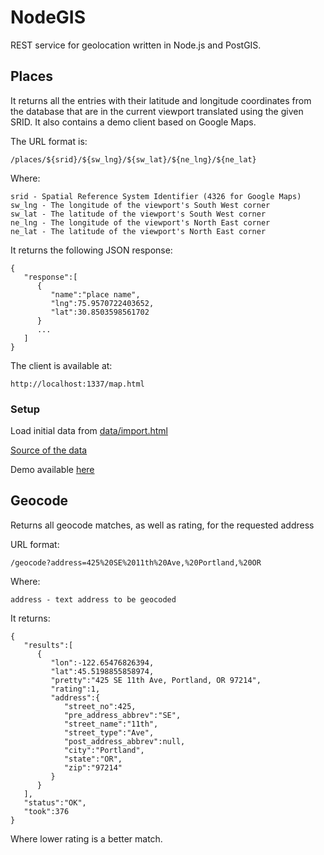 # NodeGIS
REST service for geolocation written in Node.js and PostGIS.

## Places

It returns all the entries with their latitude and longitude coordinates from the database that are in the current viewport translated using the given SRID. It also contains a demo client based on Google Maps.

The URL format is:

    
    /places/${srid}/${sw_lng}/${sw_lat}/${ne_lng}/${ne_lat}
    

Where:
    
    srid - Spatial Reference System Identifier (4326 for Google Maps)
    sw_lng - The longitude of the viewport's South West corner
    sw_lat - The latitude of the viewport's South West corner
    ne_lng - The longitude of the viewport's North East corner
    ne_lat - The latitude of the viewport's North East corner
    
It returns the following JSON response:
    
    {
       "response":[
          {
             "name":"place name",
             "lng":75.9570722403652,
             "lat":30.8503598561702
          }
          ...
       ]
    }
    
The client is available at:

	http://localhost:1337/map.html
	
### Setup
Load initial data from [data/import.html](https://github.com/adrianbumbas/nodegis/blob/master/data/import.sql)

[Source of the data](http://www.naturalearthdata.com/downloads/10m-cultural-vectors/airports/)

Demo available [here](http://amonsoftware.com:1337/map.html)

## Geocode

Returns all geocode matches, as well as rating, for the requested address

URL format:

    /geocode?address=425%20SE%2011th%20Ave,%20Portland,%20OR
    
Where:

    address - text address to be geocoded
    
It returns:

    {  
       "results":[  
          {  
             "lon":-122.65476826394,
             "lat":45.5198855858974,
             "pretty":"425 SE 11th Ave, Portland, OR 97214",
             "rating":1,
             "address":{  
                "street_no":425,
                "pre_address_abbrev":"SE",
                "street_name":"11th",
                "street_type":"Ave",
                "post_address_abbrev":null,
                "city":"Portland",
                "state":"OR",
                "zip":"97214"
             }
          }
       ],
       "status":"OK",
       "took":376
    }
    
Where lower rating is a better match.